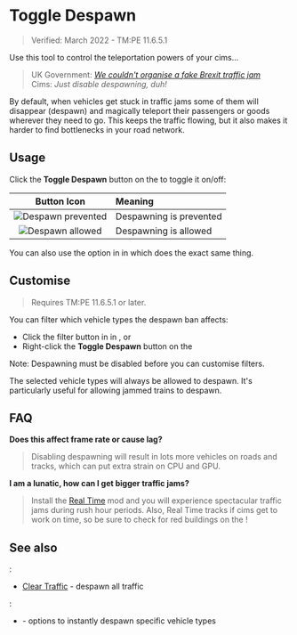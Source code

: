 # Toggle Despawn

> Verified: March 2022 - TM:PE 11.6.5.1

Use this tool to control the teleportation powers of your cims...

> UK Government: [*We couldn't organise a fake Brexit traffic
jam*](https://www.thepoke.co.uk/2019/01/07/a-fake-traffic-jam-on-an-airfield-in-kent-is-peak-brexit/)  
> Cims: *Just disable despawning, duh!*

By default, when vehicles get stuck in traffic jams some of them will disappear (despawn) and magically teleport their
passengers or goods wherever they need to go. This keeps the traffic flowing, but it also makes it harder to find
bottlenecks in your road network.

## Usage

Click the **Toggle Despawn** button on the [](Toolbar.md) to toggle it on/off:

|                  Button Icon                   | Meaning                 |
|:----------------------------------------------:|:------------------------|
| ![Despawn prevented](btnDespawn_prevented.png) | Despawning is prevented |
|   ![Despawn allowed](btnDespawn_allowed.png)   | Despawning is allowed   |

You can also use the option in [](Gameplay.md) in [](Settings.md) which does the exact same thing.

## Customise

> Requires TM:PE 11.6.5.1 or later.

You can filter which vehicle types the despawn ban affects:

* Click the filter button in [](Gameplay.md) in [](Settings.md), or
* Right-click the **Toggle Despawn** button on the [](Toolbar.md)

Note: Despawning must be disabled before you can customise filters.

The selected vehicle types will always be allowed to despawn. It's particularly useful for allowing jammed trains to
despawn.

## FAQ

**Does this affect frame rate or cause lag?**
> Disabling despawning will result in lots more vehicles on roads and tracks, which can put extra strain on CPU and
> GPU.

**I am a lunatic, how can I get bigger traffic jams?**
> Install the [Real Time](https://steamcommunity.com/sharedfiles/filedetails/?id=1420955187) mod and you will experience
> spectacular traffic jams during rush hour periods. Also, Real Time tracks if cims get to work on time, so be sure to
> check for red buildings on the [](Traffic-Routes-Info-View.md)!

## See also

[](Toolbar.md):

* [Clear Traffic](Clear-Traffic.md) - despawn all traffic

[](Settings.md):

* [](Maintenance.md) - options to instantly despawn specific vehicle types